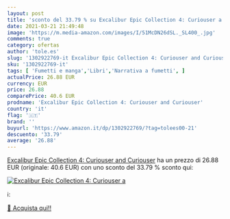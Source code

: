 ```yaml
---
layout: post
title: 'sconto del 33.79 % su Excalibur Epic Collection 4: Curiouser a  '
date: 2021-03-21 21:49:48
image: 'https://m.media-amazon.com/images/I/51McDN26dSL._SL400_.jpg'
comments: true
category: ofertas
author: 'tole.es'
slug: '1302922769-it Excalibur Epic Collection 4: Curiouser and Curiouser'
sku: '1302922769-it'
tags: [ 'Fumetti e manga','Libri','Narrativa a fumetti', ]
actualPrice: 26.88 EUR
currency: EUR
price: 26.88
comparePrice: 40.6 EUR
prodname: 'Excalibur Epic Collection 4: Curiouser and Curiouser'
country: 'it'
flag: '🇮🇹'
brand: ''
buyurl: 'https://www.amazon.it/dp/1302922769/?tag=tolees00-21'
descuento: '33.79'
average: '26.88'
---
```


[Excalibur Epic Collection 4: Curiouser and Curiouser](https://www.amazon.it/dp/1302922769/?tag=tolees00-21) ha un prezzo di 26.88 EUR (originale: 40.6 EUR) con uno sconto del 33.79 % sconto qui:

[![Excalibur Epic Collection 4: Curiouser a](https://m.media-amazon.com/images/I/51McDN26dSL._SL400_.jpg)](https://www.amazon.it/dp/1302922769/?tag=tolees00-21)

ℹ️:


[🛒 Acquista qui!!](https://www.amazon.it/dp/1302922769/?tag=tolees00-21)
